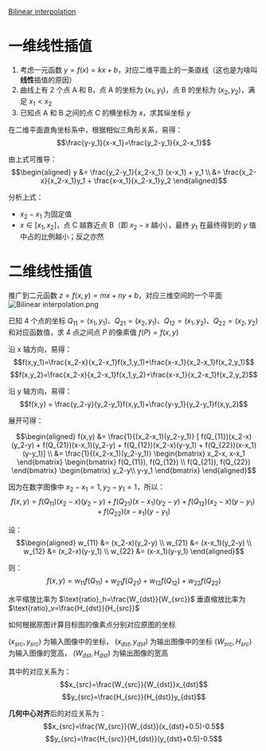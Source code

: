 [Bilinear interpolation](https://en.wikipedia.org/wiki/Bilinear_interpolation)

# 一维线性插值

1. 考虑一元函数 $y=f(x) = kx+b$，对应二维平面上的一条直线（这也是为啥叫**线性**插值的原因）
2. 曲线上有 2 个点 A 和 B，点 A 的坐标为 $(x_1, y_1)$，点 B 的坐标为 $(x_2, y_2)$，满足 $x_1\lt x_2$
3. 已知点 A 和 B 之间的点 C 的横坐标为 $x$，求其纵坐标 $y$

在二维平面直角坐标系中，根据相似三角形关系，易得：
$$\frac{y-y_1}{x-x_1}=\frac{y_2-y_1}{x_2-x_1}$$

由上式可推导：
$$\begin{aligned} y &= \frac{y_2-y_1}{x_2-x_1} (x-x_1) + y_1 \\ &= \frac{x_2-x}{x_2-x_1}y_1 + \frac{x-x_1}{x_2-x_1}y_2 \end{aligned}$$

分析上式：
- $x_2-x_1$ 为固定值
- $x\in[x_1,x_2]$，点 C 越靠近点 B（即 $x_2-x$ 越小），最终 $y_1$ 在最终得到的 $y$ 值中占的比例越小；反之亦然

# 二维线性插值

推广到二元函数 $z=f(x,y)=mx+ny+b$，对应三维空间的一个平面
![Bilinear interpolation.png](https://upload.wikimedia.org/wikipedia/commons/e/e7/Bilinear_interpolation.png)

已知 4 个点的坐标 $Q_{11}=(x_1,y_1)$、$Q_{21}=(x_2,y_1)$、$Q_{12}=(x_1,y_2)$、$Q_{22}=(x_2,y_2)$ 和对应函数值，求 4 点之间点 $P$ 的像素值 $f(P)=f(x,y)$

沿 x 轴方向，易得：
$$f(x,y_1)=\frac{x_2-x}{x_2-x_1}f(x_1,y_1)+\frac{x-x_1}{x_2-x_1}f(x_2,y_1)$$
$$f(x,y_2)=\frac{x_2-x}{x_2-x_1}f(x_1,y_2)+\frac{x-x_1}{x_2-x_1}f(x_2,y_2)$$

沿 y 轴方向，易得：
$$f(x,y) = \frac{y_2-y}{y_2-y_1}f(x,y_1)+\frac{y-y_1}{y_2-y_1}f(x,y_2)$$

展开可得：

$$\begin{aligned} f(x,y)
&= \frac{1}{(x_2-x_1)(y_2-y_1)} [
f(Q_{11})(x_2-x)(y_2-y) +
f(Q_{21})(x-x_1)(y_2-y) +
f(Q_{12})(x_2-x)(y-y_1) +
f(Q_{22})(x-x_1)(y-y_1)] \\
&= \frac{1}{(x_2-x_1)(y_2-y_1)}
\begin{bmatrix} x_2-x, x-x_1 \end{bmatrix} 
\begin{bmatrix} f(Q_{11}), f(Q_{12}) \\ f(Q_{21}), f(Q_{22}) \end{bmatrix} 
\begin{bmatrix} y_2-y\\ y-y_1 \end{bmatrix}
\end{aligned}$$

因为在数字图像中 $x_2-x_1=1, y_2-y_1=1$，所以：
$$f(x,y) = f(Q_{11})(x_2-x)(y_2-y) +
f(Q_{21})(x-x_1)(y_2-y) +
f(Q_{12})(x_2-x)(y-y_1) +
f(Q_{22})(x-x_1)(y-y_1)$$

设：
$$\begin{aligned}
w_{11} &= (x_2-x)(y_2-y) \\
w_{21} &= (x-x_1)(y_2-y) \\
w_{12} &= (x_2-x)(y-y_1) \\
w_{22} &= (x-x_1)(y-y_1)
\end{aligned}$$

则：
$$f(x,y) = w_{11}f(Q_{11}) + w_{21}f(Q_{21}) + w_{12}f(Q_{12}) + w_{22}f(Q_{22})$$

水平缩放比率为 $\text{ratio}_h=\frac{W_{dst}}{W_{src}}$
垂直缩放比率为 $\text{ratio}_v=\frac{H_{dst}}{H_{src}}$

如何根据原图计算目标图的像素点分别对应原图的坐标

$(x_{src},y_{src})$ 为输入图像中的坐标， $(x_{dst},y_{dst})$ 为输出图像中的坐标
$(W_{src},H_{src})$ 为输入图像的宽高， $(W_{dst},H_{dst})$ 为输出图像的宽高

其中的对应关系为：
$$x_{src}=\frac{W_{src}}{W_{dst}}x_{dst}$$
$$y_{src}=\frac{H_{src}}{H_{dst}}y_{dst}$$

**几何中心对齐**后的对应关系为：
$$x_{src}=\frac{W_{src}}{W_{dst}}(x_{dst}+0.5)-0.5$$
$$y_{src}=\frac{H_{src}}{H_{dst}}(y_{dst}+0.5)-0.5$$
